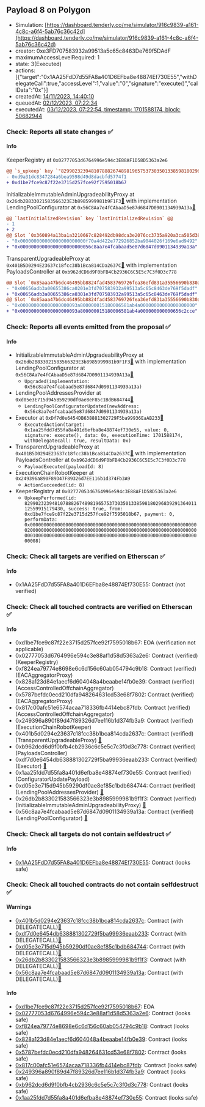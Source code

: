 ## Payload 8 on Polygon

- Simulation: [https://dashboard.tenderly.co/me/simulator/916c9839-a161-4c8c-a6f4-5ab76c36c42d](https://dashboard.tenderly.co/me/simulator/916c9839-a161-4c8c-a6f4-5ab76c36c42d)
- creator: 0xe3FD707583932a99513a5c65c8463De769f5DAdF
- maximumAccessLevelRequired: 1
- state: 3(Executed)
- actions: [{"target":"0x1AA25FdD7d55FA8a401D6EFba8e48874Ef730E55","withDelegateCall":true,"accessLevel":1,"value":"0","signature":"execute()","callData":"0x"}]
- createdAt: [14/11/2023, 14:40:10](https://polygonscan.com/tx/0xdbdffb25aa6cfae0b8a7095429493995621925682476e0b95bc7ae41459a4946)
- queuedAt: [02/12/2023, 07:22:34](https://polygonscan.com/tx/0x487a966079501da865659aa3497cd0824852707623bbf88eef6642eced79d7cf)
- executedAt: [03/12/2023, 07:22:54, timestamp: 1701588174, block: 50682944](https://polygonscan.com/tx/0x200ad5f473ccee6b42e5a0ac921e6f7148747aad07f21b410bbbec6a2f16c409)

### Check: Reports all state changes :white_check_mark:

#### Info


KeeperRegistry at `0x02777053d6764996e594c3E88AF1D58D5363a2e6`
```diff
@@ `s_upkeep` key `"82990232394810788826748981965753730350133859818029683929136401112559915179430".lastKeeper` @@
- 0xd9a31dc8347284a6bea9598d49d8dacbfd5774f1
+ 0xd1be7fce9c87f22e3715d257fce92f7595018b67
```

InitializableImmutableAdminUpgradeabilityProxy at `0x26db2B833021583566323E3b8985999981b9F1F3`[:ghost:](https://github.com/bgd-labs/aave-address-book "AaveV2Polygon.POOL_CONFIGURATOR") with implementation LendingPoolConfigurator at `0x56C8Aa7e4fCAbaaD5e87d6847D0901134939A13a`[:ghost:](https://github.com/bgd-labs/aave-address-book "AaveV2Polygon.POOL_CONFIGURATOR_IMPL")
```diff
@@ `lastInitializedRevision` key `lastInitializedRevision` @@
- 1
+ 2
@@ Slot `0x360894a13ba1a3210667c828492db98dca3e2076cc3735a920a3ca505d382bbc` @@
- "0x000000000000000000000000f70a4d422e772926852ba9044026f169e6ad9492"
+ "0x00000000000000000000000056c8aa7e4fcabaad5e87d6847d0901134939a13a"
```

TransparentUpgradeableProxy at `0x401B5D0294E23637c18fcc38b1Bca814CDa2637C`[:ghost:](https://github.com/bgd-labs/aave-address-book "GovernanceV3Polygon.PAYLOADS_CONTROLLER") with implementation PayloadsController at `0xb962dCD6d9F0bFB4Cb2936C6C5E5c7C3f0D3c778`
```diff
@@ Slot `0x85aaa47b6dc46495bb8824fad4583769726fea36efd831a35556690b830a8fbe` @@
- "0x00656adb3a00655386ca0201e3fd707583932a99513a5c65c8463de769f5dadf"
+ "0x00656adb3a00655386ca0301e3fd707583932a99513a5c65c8463de769f5dadf"
@@ Slot `0x85aaa47b6dc46495bb8824fad4583769726fea36efd831a35556690b830a8fbf` @@
- "0x000000000000000000093a800000015180006581ab4a00000000000000000000"
+ "0x000000000000000000093a800000015180006581ab4a000000000000656c2cce"
```


### Check: Reports all events emitted from the proposal :white_check_mark:

#### Info

- InitializableImmutableAdminUpgradeabilityProxy at `0x26db2B833021583566323E3b8985999981b9F1F3`[:ghost:](https://github.com/bgd-labs/aave-address-book "AaveV2Polygon.POOL_CONFIGURATOR") with implementation LendingPoolConfigurator at `0x56C8Aa7e4fCAbaaD5e87d6847D0901134939A13a`[:ghost:](https://github.com/bgd-labs/aave-address-book "AaveV2Polygon.POOL_CONFIGURATOR_IMPL")
  - `Upgraded(implementation: 0x56c8aa7e4fcabaad5e87d6847d0901134939a13a)`
- LendingPoolAddressesProvider at `0xd05e3E715d945B59290df0ae8eF85c1BdB684744`[:ghost:](https://github.com/bgd-labs/aave-address-book "AaveV2Polygon.POOL_ADDRESSES_PROVIDER")
  - `LendingPoolConfiguratorUpdated(newAddress: 0x56c8aa7e4fcabaad5e87d6847d0901134939a13a)`
- Executor at `0xDf7d0e6454DB638881302729F5ba99936EaAB233`[:ghost:](https://github.com/bgd-labs/aave-address-book "AaveV2Polygon.POOL_ADMIN, AaveV3Polygon.ACL_ADMIN, GovernanceV3Polygon.EXECUTOR_LVL_1")
  - `ExecutedAction(target: 0x1aa25fdd7d55fa8a401d6efba8e48874ef730e55, value: 0, signature: execute(), data: 0x, executionTime: 1701588174, withDelegatecall: true, resultData: 0x)`
- TransparentUpgradeableProxy at `0x401B5D0294E23637c18fcc38b1Bca814CDa2637C`[:ghost:](https://github.com/bgd-labs/aave-address-book "GovernanceV3Polygon.PAYLOADS_CONTROLLER") with implementation PayloadsController at `0xb962dCD6d9F0bFB4Cb2936C6C5E5c7C3f0D3c778`
  - `PayloadExecuted(payloadId: 8)`
- ExecutionChainRobotKeeper at `0x249396a890F89D47F89326d7EE116b1d374Fb3A9`
  - `ActionSucceeded(id: 8)`
- KeeperRegistry at `0x02777053d6764996e594c3E88AF1D58D5363a2e6`
  - `UpkeepPerformed(id: 82990232394810788826748981965753730350133859818029683929136401112559915179430, success: true, from: 0xd1be7fce9c87f22e3715d257fce92f7595018b67, payment: 0, performData: 0x000000000000000000000000000000000000000000000000000000000000002000000000000000000000000000000000000000000000000000000000000000010000000000000000000000000000000000000000000000000000000000000008)`

### Check: Check all targets are verified on Etherscan :white_check_mark:

#### Info

- 0x1AA25FdD7d55FA8a401D6EFba8e48874Ef730E55: Contract (not verified) 

### Check: Check all touched contracts are verified on Etherscan :white_check_mark:

#### Info

- 0xd1be7fce9c87f22e3715d257fce92f7595018b67: EOA (verification not applicable)
- 0x02777053d6764996e594c3e88af1d58d5363a2e6: Contract (verified) (KeeperRegistry) 
- 0xf824ea79774e8698e6c6d156c60ab054794c9b18: Contract (verified) (EACAggregatorProxy) 
- 0x828a123d84e1aecf6d604048a4beaabe14fb0e39: Contract (verified) (AccessControlledOffchainAggregator) 
- 0x5787befdc0ecd210dfa948264631cd53e68f7802: Contract (verified) (EACAggregatorProxy) 
- 0x817c00afc51e6574acaa718336fb4414ebc87fdb: Contract (verified) (AccessControlledOffchainAggregator) 
- 0x249396a890f89d47f89326d7ee116b1d374fb3a9: Contract (verified) (ExecutionChainRobotKeeper) 
- 0x401b5d0294e23637c18fcc38b1bca814cda2637c: Contract (verified) (TransparentUpgradeableProxy) [:ghost:](https://github.com/bgd-labs/aave-address-book "GovernanceV3Polygon.PAYLOADS_CONTROLLER")
- 0xb962dcd6d9f0bfb4cb2936c6c5e5c7c3f0d3c778: Contract (verified) (PayloadsController) 
- 0xdf7d0e6454db638881302729f5ba99936eaab233: Contract (verified) (Executor) [:ghost:](https://github.com/bgd-labs/aave-address-book "AaveV2Polygon.POOL_ADMIN, AaveV3Polygon.ACL_ADMIN, GovernanceV3Polygon.EXECUTOR_LVL_1")
- 0x1aa25fdd7d55fa8a401d6efba8e48874ef730e55: Contract (verified) (ConfiguratorUpdatePayload) 
- 0xd05e3e715d945b59290df0ae8ef85c1bdb684744: Contract (verified) (LendingPoolAddressesProvider) [:ghost:](https://github.com/bgd-labs/aave-address-book "AaveV2Polygon.POOL_ADDRESSES_PROVIDER")
- 0x26db2b833021583566323e3b8985999981b9f1f3: Contract (verified) (InitializableImmutableAdminUpgradeabilityProxy) [:ghost:](https://github.com/bgd-labs/aave-address-book "AaveV2Polygon.POOL_CONFIGURATOR")
- 0x56c8aa7e4fcabaad5e87d6847d0901134939a13a: Contract (verified) (LendingPoolConfigurator) [:ghost:](https://github.com/bgd-labs/aave-address-book "AaveV2Polygon.POOL_CONFIGURATOR_IMPL")

### Check: Check all targets do not contain selfdestruct :white_check_mark:

#### Info

- [0x1AA25FdD7d55FA8a401D6EFba8e48874Ef730E55](https://polygonscan.com/address/0x1AA25FdD7d55FA8a401D6EFba8e48874Ef730E55): Contract (looks safe)

### Check: Check all touched contracts do not contain selfdestruct :white_check_mark:

#### Warnings

- [0x401b5d0294e23637c18fcc38b1bca814cda2637c](https://polygonscan.com/address/0x401b5d0294e23637c18fcc38b1bca814cda2637c): Contract (with DELEGATECALL)[:ghost:](https://github.com/bgd-labs/aave-address-book "GovernanceV3Polygon.PAYLOADS_CONTROLLER")
- [0xdf7d0e6454db638881302729f5ba99936eaab233](https://polygonscan.com/address/0xdf7d0e6454db638881302729f5ba99936eaab233): Contract (with DELEGATECALL)[:ghost:](https://github.com/bgd-labs/aave-address-book "AaveV2Polygon.POOL_ADMIN, AaveV3Polygon.ACL_ADMIN, GovernanceV3Polygon.EXECUTOR_LVL_1")
- [0xd05e3e715d945b59290df0ae8ef85c1bdb684744](https://polygonscan.com/address/0xd05e3e715d945b59290df0ae8ef85c1bdb684744): Contract (with DELEGATECALL)[:ghost:](https://github.com/bgd-labs/aave-address-book "AaveV2Polygon.POOL_ADDRESSES_PROVIDER")
- [0x26db2b833021583566323e3b8985999981b9f1f3](https://polygonscan.com/address/0x26db2b833021583566323e3b8985999981b9f1f3): Contract (with DELEGATECALL)[:ghost:](https://github.com/bgd-labs/aave-address-book "AaveV2Polygon.POOL_CONFIGURATOR")
- [0x56c8aa7e4fcabaad5e87d6847d0901134939a13a](https://polygonscan.com/address/0x56c8aa7e4fcabaad5e87d6847d0901134939a13a): Contract (with DELEGATECALL)[:ghost:](https://github.com/bgd-labs/aave-address-book "AaveV2Polygon.POOL_CONFIGURATOR_IMPL")

#### Info

- [0xd1be7fce9c87f22e3715d257fce92f7595018b67](https://polygonscan.com/address/0xd1be7fce9c87f22e3715d257fce92f7595018b67): EOA
- [0x02777053d6764996e594c3e88af1d58d5363a2e6](https://polygonscan.com/address/0x02777053d6764996e594c3e88af1d58d5363a2e6): Contract (looks safe)
- [0xf824ea79774e8698e6c6d156c60ab054794c9b18](https://polygonscan.com/address/0xf824ea79774e8698e6c6d156c60ab054794c9b18): Contract (looks safe)
- [0x828a123d84e1aecf6d604048a4beaabe14fb0e39](https://polygonscan.com/address/0x828a123d84e1aecf6d604048a4beaabe14fb0e39): Contract (looks safe)
- [0x5787befdc0ecd210dfa948264631cd53e68f7802](https://polygonscan.com/address/0x5787befdc0ecd210dfa948264631cd53e68f7802): Contract (looks safe)
- [0x817c00afc51e6574acaa718336fb4414ebc87fdb](https://polygonscan.com/address/0x817c00afc51e6574acaa718336fb4414ebc87fdb): Contract (looks safe)
- [0x249396a890f89d47f89326d7ee116b1d374fb3a9](https://polygonscan.com/address/0x249396a890f89d47f89326d7ee116b1d374fb3a9): Contract (looks safe)
- [0xb962dcd6d9f0bfb4cb2936c6c5e5c7c3f0d3c778](https://polygonscan.com/address/0xb962dcd6d9f0bfb4cb2936c6c5e5c7c3f0d3c778): Contract (looks safe)
- [0x1aa25fdd7d55fa8a401d6efba8e48874ef730e55](https://polygonscan.com/address/0x1aa25fdd7d55fa8a401d6efba8e48874ef730e55): Contract (looks safe)

